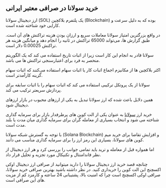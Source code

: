 

## خرید سولانا در صرافی معتبر ایرانی

ارز دیجیتال سولانا (SOL) یک پلتفرم بلاکچین (Blockchain) بوده که به دلیل سرعت و کارایی خود شناخته شده است.  
  

در واقع بزرگترین امتیاز سولانا معاملات سریع و ارزان بودن هزینه تراکنش های آن است. طبق گزارش‌ ها، می‌تواند 65000 تراکنش در ثانیه را انجام دهد و میانگین هزینه هر تراکنش 0.00025 دلار است.

  

سولانا قادر به انجام این کار است زیرا از اثبات تاریخ استفاده می کند که یک الگوریتم منحصر به فرد برای اعتبارسنجی تراکنش ها می باشد.

اکثر بلاکچین‌ ها از مکانیزم اجماع اثبات کار یا اثبات سهام استفاده می‌کنند که اثبات سهام گزینه کارآمدتر است.

سولانا از یک پروتکل ترکیبی استفاده می کند که اثبات سهام را با اثبات سابقه برای پردازش سریعتر ترکیب می کند.


همین دلایل باعث شده که ارز سولانا تبدیل به یکی از ارزهای محبوب در بازار ارزهای دیجیتال شود.


خرید ارز [سولانا](https://ok-ex.io/buy-and-sell/SOL/) به عنوان یکی از الت کوین های پرطرفدار بازار برای سرمایه گذاری شناخته می شود و انتخاب بسیاری از معامله گران برای سرمایه گذاری میان مدت یا بلند مدت است.

  

با توجه به گسترش شبکه سولانا (Solana Blockchain) و افزایش تقاضا برای خرید میم کوین های سولانا، بسیاری این رمز ارز را برای سرمایه گذاری مناسب می دانند.

  

اما همواره قبل از معامله و ترید باید تمامی جوانب را بررسی کرد و هر ارز دیجیتال از نظر فاندامنتال و تکنیکال مورد تجزیه و تحلیل قرار داد.

  

چنانچه قصد خرید ارز دیجیتال سولانا را دارید میتوانید از صرافی ارز دیجیتال اوکی اکسچنج این الت کوین را خریداری کنید. در نظر داشته باشید بهترین صرافی خرید سولانا، صرافی اوکی اکسچنج است چرا که امنیت بالا، پشتیبانی 24 ساعته و کارمزد کم از مزیت های این صرافی است.
